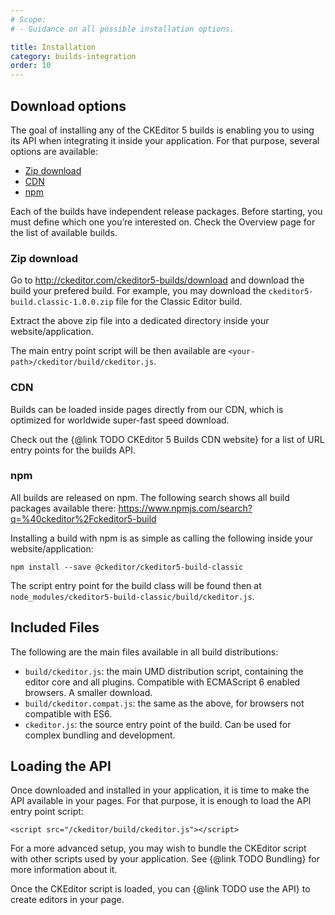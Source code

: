 ```yaml
---
# Scope:
# - Guidance on all possible installation options.

title: Installation
category: builds-integration
order: 10
---
```


## Download options

The goal of installing any of the CKEditor 5 builds is enabling you to using its API when integrating it inside your application. For that purpose, several options are available:

* [Zip download](#Zip-download)
* [CDN](#CDN)
* [npm](#npm)

Each of the builds have independent release packages. Before starting, you must define which one you’re interested on. Check the Overview page for the list of available builds.

### Zip download

Go to http://ckeditor.com/ckeditor5-builds/download and download the build your prefered build. For example, you may download the `ckeditor5-build.classic-1.0.0.zip` file for the Classic Editor build.

Extract the above zip file into a dedicated directory inside your website/application.

The main entry point script will be then available are `<your-path>/ckeditor/build/ckeditor.js`.

### CDN

Builds can be loaded inside pages directly from our CDN, which is optimized for worldwide super-fast speed download.

Check out the {@link TODO CKEditor 5 Builds CDN website} for a list of URL entry points for the builds API.

### npm

All builds are released on npm. The following search shows all build packages available there: https://www.npmjs.com/search?q=%40ckeditor%2Fckeditor5-build

Installing a build with npm is as simple as calling the following inside your website/application:

```
npm install --save @ckeditor/ckeditor5-build-classic
```

The script entry point for the build class will be found then at `node_modules/ckeditor5-build-classic/build/ckeditor.js`.

## Included Files

The following are the main files available in all build distributions:

* `build/ckeditor.js`: the main UMD distribution script, containing the editor core and all plugins. Compatible with ECMAScript 6 enabled browsers. A smaller download.
* `build/ckeditor.compat.js`: the same as the above, for browsers not compatible with ES6.
* `ckeditor.js`: the source entry point of the build. Can be used for complex bundling and development.

## Loading the API

Once downloaded and installed in your application, it is time to make the API available in your pages. For that purpose, it is enough to load the API entry point script:

```
<script src="/ckeditor/build/ckeditor.js"></script>
```

For a more advanced setup, you may wish to bundle the CKEditor script with other scripts used by your application. See {@link TODO Bundling} for more information about it.

Once the CKEditor script is loaded, you can {@link TODO use the API} to create editors in your page.

